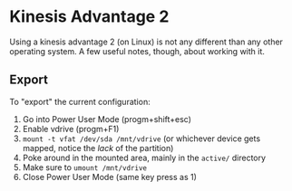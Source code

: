 Kinesis Advantage 2
===

Using a kinesis advantage 2 (on Linux) is not any different than any other operating system.
A few useful notes, though, about working with it.

## Export

To "export" the current configuration:

1. Go into Power User Mode (progm+shift+esc)
2. Enable vdrive (progm+F1)
3. `mount -t vfat /dev/sda /mnt/vdrive` (or whichever device gets mapped, notice the _lack_ of the partition)
4. Poke around in the mounted area, mainly in the `active/` directory
5. Make sure to `umount /mnt/vdrive`
6. Close Power User Mode (same key press as 1)
